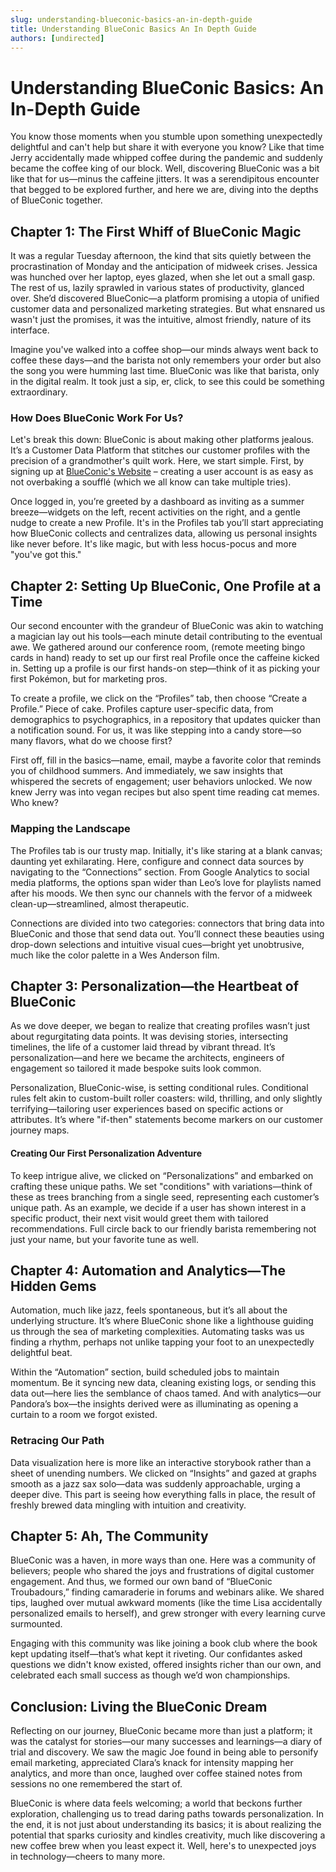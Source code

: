 ```yaml
---
slug: understanding-blueconic-basics-an-in-depth-guide
title: Understanding BlueConic Basics An In Depth Guide
authors: [undirected]
---
```



# Understanding BlueConic Basics: An In-Depth Guide

You know those moments when you stumble upon something unexpectedly delightful and can't help but share it with everyone you know? Like that time Jerry accidentally made whipped coffee during the pandemic and suddenly became the coffee king of our block. Well, discovering BlueConic was a bit like that for us—minus the caffeine jitters. It was a serendipitous encounter that begged to be explored further, and here we are, diving into the depths of BlueConic together.

## Chapter 1: The First Whiff of BlueConic Magic

It was a regular Tuesday afternoon, the kind that sits quietly between the procrastination of Monday and the anticipation of midweek crises. Jessica was hunched over her laptop, eyes glazed, when she let out a small gasp. The rest of us, lazily sprawled in various states of productivity, glanced over. She’d discovered BlueConic—a platform promising a utopia of unified customer data and personalized marketing strategies. But what ensnared us wasn't just the promises, it was the intuitive, almost friendly, nature of its interface. 

Imagine you've walked into a coffee shop—our minds always went back to coffee these days—and the barista not only remembers your order but also the song you were humming last time. BlueConic was like that barista, only in the digital realm. It took just a sip, er, click, to see this could be something extraordinary.

### How Does BlueConic Work For Us?

Let's break this down: BlueConic is about making other platforms jealous. It’s a Customer Data Platform that stitches our customer profiles with the precision of a grandmother's quilt work. Here, we start simple. First, by signing up at [BlueConic's Website](https://www.blueconic.com) – creating a user account is as easy as not overbaking a soufflé (which we all know can take multiple tries). 

Once logged in, you’re greeted by a dashboard as inviting as a summer breeze—widgets on the left, recent activities on the right, and a gentle nudge to create a new Profile. It's in the Profiles tab you’ll start appreciating how BlueConic collects and centralizes data, allowing us personal insights like never before. It's like magic, but with less hocus-pocus and more "you've got this."

## Chapter 2: Setting Up BlueConic, One Profile at a Time

Our second encounter with the grandeur of BlueConic was akin to watching a magician lay out his tools—each minute detail contributing to the eventual awe. We gathered around our conference room, (remote meeting bingo cards in hand) ready to set up our first real Profile once the caffeine kicked in. Setting up a profile is our first hands-on step—think of it as picking your first Pokémon, but for marketing pros.

To create a profile, we click on the “Profiles” tab, then choose “Create a Profile.” Piece of cake. Profiles capture user-specific data, from demographics to psychographics, in a repository that updates quicker than a notification sound. For us, it was like stepping into a candy store—so many flavors, what do we choose first?

First off, fill in the basics—name, email, maybe a favorite color that reminds you of childhood summers. And immediately, we saw insights that whispered the secrets of engagement; user behaviors unlocked. We now knew Jerry was into vegan recipes but also spent time reading cat memes. Who knew?

### Mapping the Landscape

The Profiles tab is our trusty map. Initially, it's like staring at a blank canvas; daunting yet exhilarating. Here, configure and connect data sources by navigating to the “Connections” section. From Google Analytics to social media platforms, the options span wider than Leo’s love for playlists named after his moods. We then sync our channels with the fervor of a midweek clean-up—streamlined, almost therapeutic.

Connections are divided into two categories: connectors that bring data into BlueConic and those that send data out. You’ll connect these beauties using drop-down selections and intuitive visual cues—bright yet unobtrusive, much like the color palette in a Wes Anderson film.

## Chapter 3: Personalization—the Heartbeat of BlueConic

As we dove deeper, we began to realize that creating profiles wasn’t just about regurgitating data points. It was devising stories, intersecting timelines, the life of a customer laid thread by vibrant thread. It’s personalization—and here we became the architects, engineers of engagement so tailored it made bespoke suits look common.

Personalization, BlueConic-wise, is setting conditional rules. Conditional rules felt akin to custom-built roller coasters: wild, thrilling, and only slightly terrifying—tailoring user experiences based on specific actions or attributes. It’s where  "if-then" statements become markers on our customer journey maps.

#### Creating Our First Personalization Adventure

To keep intrigue alive, we clicked on “Personalizations” and embarked on crafting these unique paths. We set "conditions" with variations—think of these as trees branching from a single seed, representing each customer’s unique path. As an example, we decide if a user has shown interest in a specific product, their next visit would greet them with tailored recommendations. Full circle back to our friendly barista remembering not just your name, but your favorite tune as well.

## Chapter 4: Automation and Analytics—The Hidden Gems

Automation, much like jazz, feels spontaneous, but it’s all about the underlying structure. It’s where BlueConic shone like a lighthouse guiding us through the sea of marketing complexities. Automating tasks was us finding a rhythm, perhaps not unlike tapping your foot to an unexpectedly delightful beat.

Within the “Automation” section, build scheduled jobs to maintain momentum. Be it syncing new data, cleaning existing logs, or sending this data out—here lies the semblance of chaos tamed. And with analytics—our Pandora’s box—the insights derived were as illuminating as opening a curtain to a room we forgot existed.

### Retracing Our Path

Data visualization here is more like an interactive storybook rather than a sheet of unending numbers. We clicked on “Insights” and gazed at graphs smooth as a jazz sax solo—data was suddenly approachable, urging a deeper dive. This part is seeing how everything falls in place, the result of freshly brewed data mingling with intuition and creativity.

## Chapter 5: Ah, The Community

BlueConic was a haven, in more ways than one. Here was a community of believers; people who shared the joys and frustrations of digital customer engagement. And thus, we formed our own band of “BlueConic Troubadours,” finding camaraderie in forums and webinars alike. We shared tips, laughed over mutual awkward moments (like the time Lisa accidentally personalized emails to herself), and grew stronger with every learning curve surmounted.

Engaging with this community was like joining a book club where the book kept updating itself—that’s what kept it riveting. Our confidantes asked questions we didn't know existed, offered insights richer than our own, and celebrated each small success as though we’d won championships.

## Conclusion: Living the BlueConic Dream

Reflecting on our journey, BlueConic became more than just a platform; it was the catalyst for stories—our many successes and learnings—a diary of trial and discovery. We saw the magic Joe found in being able to personify email marketing, appreciated Clara’s knack for intensity mapping her analytics, and more than once, laughed over coffee stained notes from sessions no one remembered the start of.

BlueConic is where data feels welcoming; a world that beckons further exploration, challenging us to tread daring paths towards personalization. In the end, it is not just about understanding its basics; it is about realizing the potential that sparks curiosity and kindles creativity, much like discovering a new coffee brew when you least expect it. Well, here's to unexpected joys in technology—cheers to many more.